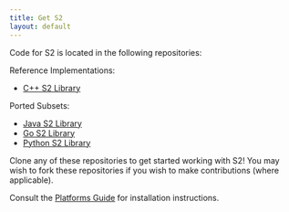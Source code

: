 ```yaml
---
title: Get S2
layout: default
---
```


Code for S2 is located in the following repositories:

Reference Implementations:

* <a href="https://github.com/google/s2geometry" target="_blank">C++ S2 Library</a>

Ported Subsets:

* <a href="https://github.com/google/s2-geometry-library-java" target="_blank">Java S2 Library</a>
* <a href="https://github.com/golang/geo" target="_blank">Go S2 Library</a>
* <a href="https://github.com/google/s2geometry/tree/master/src/python" target="_blank">Python S2 Library</a>

Clone any of these repositories to get started working with S2! You may wish
to fork these repositories if you wish to make contributions (where applicable).

Consult the [Platforms Guide](/about/platforms) for installation instructions.
